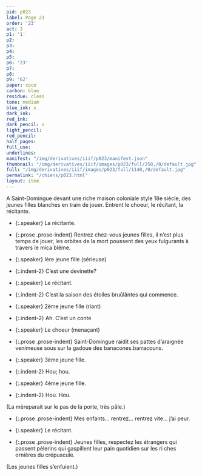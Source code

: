 ```yaml
---
pid: p023
label: Page 23
order: '23'
act: I
p1: '1'
p2: 
p3: 
p4: 
p5: 
p6: '23'
p7: 
p8: 
p9: '62'
paper: coco
carbon: blue
residue: clean
tone: medium
blue_ink: x
dark_ink: 
red_ink: 
dark_pencil: x
light_pencil: 
red_pencil: 
half_pages: 
full_use: 
underlines: 
manifest: "/img/derivatives/iiif/p023/manifest.json"
thumbnail: "/img/derivatives/iiif/images/p023/full/250,/0/default.jpg"
full: "/img/derivatives/iiif/images/p023/full/1140,/0/default.jpg"
permalink: "/chiens/p023.html"
layout: item
---
```




A Saint-Domingue devant une riche maison coloniale style 18e siècle, des jeunes filles blanches en train de jouer. Entrent le choeur, le récitant, la récitante.



- {:.speaker} La récitante.

- {:.prose .prose-indent} Rentrez chez-vous jeunes filles, il n’est plus temps de jouer, les orbites de la mort poussent des yeux fulgurants à travers le mica blême.

- {:.speaker} Ière jeune fille (sérieuse)

- {:.indent-2} C’est une devinette?


- {:.speaker} Le récitant.

- {:.indent-2} C’est la saison des étoiles br<span class="delete">u</span><span class="add light-pencil ">û</span>lântes qui commence.

- {:.speaker} 2ème jeune fille  (riant)

- {:.indent-2} Ah. C’est un co<span class="add #d_p ">n</span>te

- {:.speaker} Le choeur  (menaçant)

- {:.prose .prose-indent} Saint-Domingue raidit ses pattes d’araignée venimeuse <span class="delete">sous </span>sur la gadoue des <span class="delete">banacones.</span><span class="add light-pencil ">barracouns.</span>


- {:.speaker} 3ème jeune fille.

- {:.indent-2} Hou; hou.


- {:.speaker} 4ème jeune fille.

- {:.indent-2} Hou. Hou.


<span class="add blue-ink inline">(</span>La mèreparait sur le pas de la porte<span class="add light-pencil inline">,</span> très pâle.<span class="add blue-ink inline">)</span>

- {:.prose .prose-indent} Mes enfants... rentrez... rentrez vite... j’ai peur.


- {:.speaker} Le récitant.

- {:.prose .prose-indent} Jeunes filles<span class="add light-pencil inline">,</span> respectez les <span class="delete">étrangers qui passent </span><span class="add blue-ink above">pèlerins qui gaspillent leur pain quotidien</span> sur les ri ches ornières du crépuscule.


(Les jeunes filles s’enfuient.)




